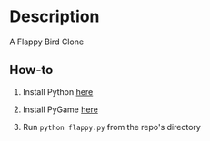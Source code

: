 Description
===============
A Flappy Bird Clone

How-to
------

1. Install Python [here](https://www.python.org/download/releases/)

2. Install PyGame [here](http://www.pygame.org/download.shtml)

3. Run `python flappy.py` from the repo's directory
